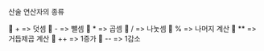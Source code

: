 산술 연산자의 종류

💠 +   =>  덧셈
💠 -   =>  뺄셈
💠 *   =>  곱셈
💠 /   =>  나눗셈
💠 %   =>  나머지 계산
💠 **  =>  거듭제곱 계산
💠 ++  =>  1증가
💠 --  =>  1감소
